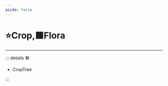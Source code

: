 ```yaml
---
aside: false
---
```

# ⭐<labor>Crop</labor>,🟩<ekos>Flora</ekos>

---

<!-- =================================================== -->
<!-- =================================================== -->
<!-- =================================================== -->
<!-- =================================================== -->
<!-- =================================================== -->
::: details 🛠

- CropTree

:::
